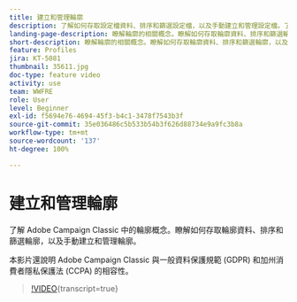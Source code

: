 ```yaml
---
title: 建立和管理輪廓
description: 了解如何存取設定檔資料、排序和篩選設定檔，以及手動建立和管理設定檔。了解應該遵守一般資料保護規範 (GDPR) 和加州消費者隱私保護法 (CCPA) 的規定。
landing-page-description: 瞭解輪廓的相關概念。瞭解如何存取輪廓資料、排序和篩選輪廓，以及手動建立和管理輪廓。了解 GDPR 和 CCPA。
short-description: 瞭解輪廓的相關概念。瞭解如何存取輪廓資料、排序和篩選輪廓，以及手動建立和管理輪廓。了解 GDPR 和 CCPA。
feature: Profiles
jira: KT-5081
thumbnail: 35611.jpg
doc-type: feature video
activity: use
team: WWFRE
role: User
level: Beginner
exl-id: f5694e76-4694-45f3-b4c1-3478f7543b3f
source-git-commit: 35e036486c5b533b54b3f626d88734e9a9fc3b8a
workflow-type: tm+mt
source-wordcount: '137'
ht-degree: 100%

---
```


# 建立和管理輪廓

了解 Adobe Campaign Classic 中的輪廓概念。瞭解如何存取輪廓資料、排序和篩選輪廓，以及手動建立和管理輪廓。

本影片還說明 Adobe Campaign Classic 與一般資料保護規範 (GDPR) 和加州消費者隱私保護法 (CCPA) 的相容性。

>[!VIDEO](https://video.tv.adobe.com/v/35611?quality=12&learn=on){transcript=true}

